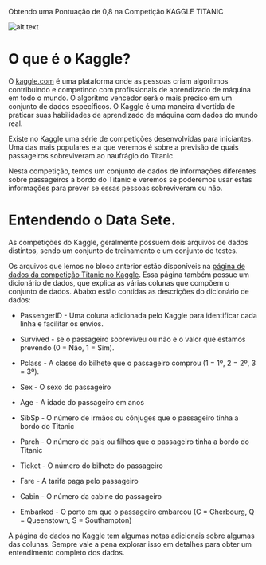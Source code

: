 Obtendo uma Pontuação de 0,8 na Competição KAGGLE TITANIC

![alt text](https://wallpaperstock.net/awesome-titanic_wallpapers_50870_852x480.jpg)


# O que é o Kaggle?

O [kaggle.com](http://kaggle.com) é uma plataforma onde as pessoas criam algoritmos contribuindo e competindo com profissionais de aprendizado de máquina em todo o mundo. O algoritmo vencedor será o mais preciso em um conjunto de dados específicos. O Kaggle é uma maneira divertida de praticar suas habilidades de aprendizado de máquina com dados do mundo real.

Existe no Kaggle uma série de competições desenvolvidas para iniciantes. Uma das mais populares e a que veremos é sobre a previsão de quais passageiros sobreviveram ao naufrágio do Titanic.

Nesta competição, temos um conjunto de dados de informações diferentes sobre passageiros a bordo do Titanic e veremos se poderemos usar estas informações para prever se essas pessoas sobreviveram ou não.


# Entendendo o Data Sete.


As competições do Kaggle, geralmente possuem dois arquivos de dados distintos, sendo um conjunto de treinamento e um conjunto de testes.
  
Os arquivos que lemos no bloco anterior estão disponíveis na [página de dados da competição Titanic no Kaggle](https://www.kaggle.com/c/titanic/data). Essa página também possue um dicionário de dados, que explica as várias colunas que compõem o conjunto de dados. Abaixo estão contidas as descrições do dicionário de dados:
 

- PassengerID - Uma coluna adicionada pelo Kaggle para identificar cada linha e facilitar os envios.

- Survived - se o passageiro sobreviveu ou não e o valor que estamos prevendo (0 = Não, 1 = Sim).

- Pclass - A classe do bilhete que o passageiro comprou (1 = 1º, 2 = 2º, 3 = 3º).

- Sex - O sexo do passageiro

- Age - A idade do passageiro em anos

- SibSp - O número de irmãos ou cônjuges que o passageiro tinha a bordo do Titanic

- Parch - O número de pais ou filhos que o passageiro tinha a bordo do Titanic

- Ticket - O número do bilhete do passageiro

- Fare - A tarifa paga pelo passageiro

- Cabin - O número da cabine do passageiro

- Embarked - O porto em que o passageiro embarcou (C = Cherbourg, Q = Queenstown, S = Southampton)

A página de dados no Kaggle tem algumas notas adicionais sobre algumas das colunas. Sempre vale a pena explorar isso em detalhes para obter um entendimento completo dos dados.

